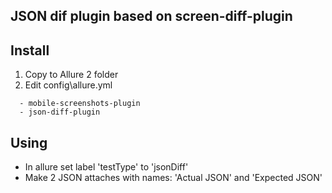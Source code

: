 JSON dif plugin based on screen-diff-plugin
-----------------------
## Install

1. Copy to Allure 2 folder
2. Edit config\allure.yml
```
  - mobile-screenshots-plugin
  - json-diff-plugin
```

## Using

* In allure set label 'testType' to 'jsonDiff'
* Make 2 JSON attaches with names: 'Actual JSON' and 'Expected JSON'
